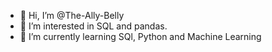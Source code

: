 - 👋 Hi, I’m @The-Ally-Belly
- 👀 I’m interested in SQL and pandas.
- 🌱 I’m currently learning SQl, Python and Machine Learning


<!---
The-Ally-Belly/The-Ally-Belly is a ✨ special ✨ repository because its `README.md` (this file) appears on your GitHub profile.
You can click the Preview link to take a look at your changes.
--->
